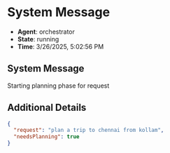 # System Message

- **Agent**: orchestrator
- **State**: running
- **Time**: 3/26/2025, 5:02:56 PM

## System Message

Starting planning phase for request

## Additional Details

```json
{
  "request": "plan a trip to chennai from kollam",
  "needsPlanning": true
}
```

